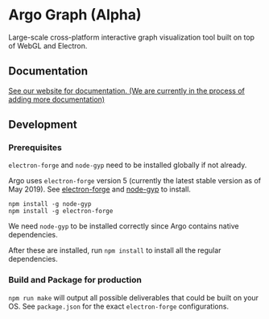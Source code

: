 # Argo Graph (Alpha)

Large-scale cross-platform interactive graph visualization tool built on top of WebGL and Electron.

## Documentation

[See our website for documentation. (We are currently in the process of adding more documentation)](https://poloclub.github.io/argo-graph)

## Development

### Prerequisites

`electron-forge` and `node-gyp` need to be installed globally if not already.

Argo uses `electron-forge` version 5 (currently the latest stable version as of May 2019). See [electron-forge](https://github.com/electron-userland/electron-forge/) and [node-gyp](https://github.com/nodejs/node-gyp) to install.

```
npm install -g node-gyp
npm install -g electron-forge
```

We need `node-gyp` to be installed correctly since Argo contains native dependencies.

After these are installed, run `npm install` to install all the regular dependencies.

### Build and Package for production

`npm run make` will output all possible deliverables that could be built on your OS. See `package.json` for the exact `electron-forge` configurations.

